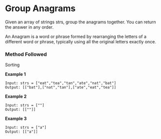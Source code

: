 # Group Anagrams

Given an array of strings strs, group the anagrams together. You can return the answer in any order.

An Anagram is a word or phrase formed by rearranging the letters of a different word or phrase, typically using all the original letters exactly once.

### Method Followed
Sorting

**Example 1**
```
Input: strs = ["eat","tea","tan","ate","nat","bat"]
Output: [["bat"],["nat","tan"],["ate","eat","tea"]]
```
**Example 2**
```
Input: strs = [""]
Output: [[""]]
```

**Example 3**
```
Input: strs = ["a"]
Output: [["a"]]
```